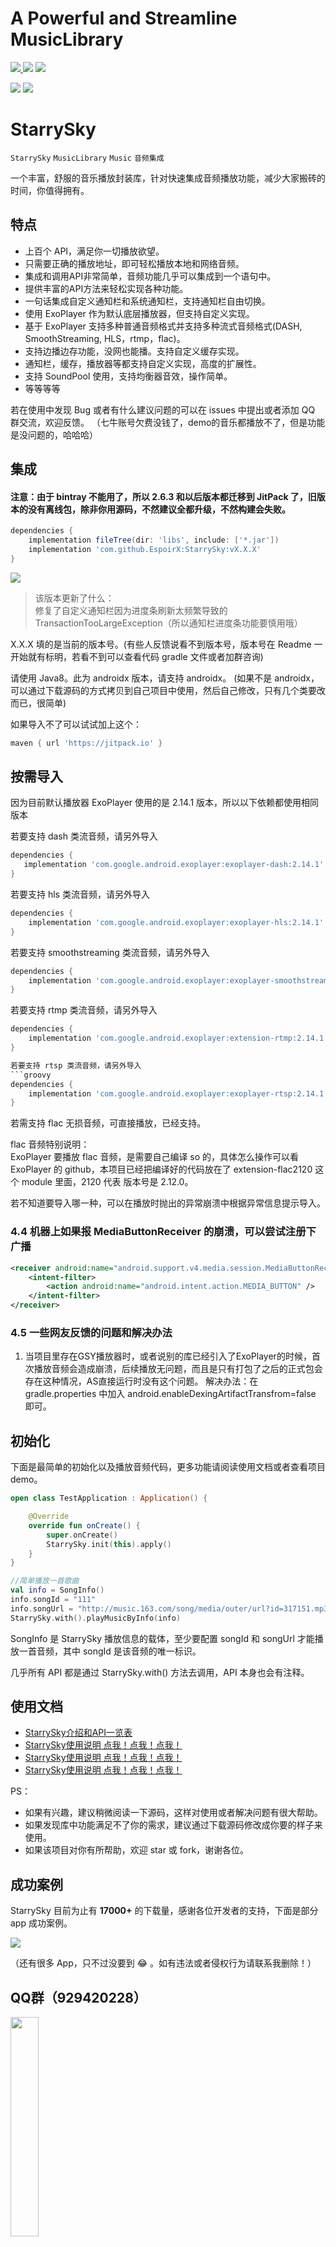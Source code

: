 # A Powerful and Streamline MusicLibrary

[ ![](https://img.shields.io/badge/platform-android-green.svg) ](http://developer.android.com/index.html)
[![](https://jitpack.io/v/EspoirX/StarrySky.svg)](https://jitpack.io/#EspoirX/StarrySky)
[ ![](https://img.shields.io/badge/license-MIT-green.svg) ](http://choosealicense.com/licenses/mit/)

<a href="art/logo.jpg"><img src="art/logo.jpg" /></a>
<a href="art/a4074094959_10.jpg"><img src="art/a4074094959_10.jpg"/></a>

# StarrySky

`StarrySky` `MusicLibrary` `Music` `音频集成` 


一个丰富，舒服的音乐播放封装库，针对快速集成音频播放功能，减少大家搬砖的时间，你值得拥有。


## 特点

- 上百个 API，满足你一切播放欲望。
- 只需要正确的播放地址，即可轻松播放本地和网络音频。
- 集成和调用API非常简单，音频功能几乎可以集成到一个语句中。
- 提供丰富的API方法来轻松实现各种功能。
- 一句话集成自定义通知栏和系统通知栏，支持通知栏自由切换。
- 使用 ExoPlayer 作为默认底层播放器，但支持自定义实现。
- 基于 ExoPlayer 支持多种普通音频格式并支持多种流式音频格式(DASH, SmoothStreaming, HLS，rtmp，flac)。
- 支持边播边存功能，没网也能播。支持自定义缓存实现。
- 通知栏，缓存，播放器等都支持自定义实现，高度的扩展性。
- 支持 SoundPool 使用，支持均衡器音效，操作简单。
- 等等等等

若在使用中发现 Bug 或者有什么建议问题的可以在 issues 中提出或者添加 QQ 群交流，欢迎反馈。
（七牛账号欠费没钱了，demo的音乐都播放不了，但是功能是没问题的，哈哈哈）

## 集成

####  注意：由于 bintray 不能用了，所以 2.6.3 和以后版本都迁移到 JitPack 了，旧版本的没有离线包，除非你用源码，不然建议全都升级，不然构建会失败。

```groovy
dependencies {
    implementation fileTree(dir: 'libs', include: ['*.jar'])
    implementation 'com.github.EspoirX:StarrySky:vX.X.X'
}
```
[![](https://jitpack.io/v/EspoirX/StarrySky.svg)](https://jitpack.io/#EspoirX/StarrySky)

> 该版本更新了什么：<br>
> 修复了自定义通知栏因为进度条刷新太频繁导致的 TransactionTooLargeException（所以通知栏进度条功能要慎用哦）<br>

X.X.X 填的是当前的版本号。(有些人反馈说看不到版本号，版本号在 Readme 一开始就有标明，若看不到可以查看代码 gradle 文件或者加群咨询)

请使用 Java8。此为 androidx 版本，请支持 androidx。
(如果不是 androidx，可以通过下载源码的方式拷贝到自己项目中使用，然后自己修改，只有几个类要改而已，很简单)

如果导入不了可以试试加上这个：
```groovy
maven { url 'https://jitpack.io' }
```

## 按需导入
因为目前默认播放器 ExoPlayer 使用的是 2.14.1 版本，所以以下依赖都使用相同版本

若要支持 dash 类流音频，请另外导入
```groovy
dependencies {
   implementation 'com.google.android.exoplayer:exoplayer-dash:2.14.1'
}
```

若要支持 hls 类流音频，请另外导入
```groovy
dependencies {
    implementation 'com.google.android.exoplayer:exoplayer-hls:2.14.1'
}
```

若要支持 smoothstreaming 类流音频，请另外导入
```groovy
dependencies {
    implementation 'com.google.android.exoplayer:exoplayer-smoothstreaming:2.14.1'
}
```

若要支持 rtmp 类流音频，请另外导入
```groovy
dependencies {
    implementation 'com.google.android.exoplayer:extension-rtmp:2.14.1'
}

若要支持 rtsp 类流音频，请另外导入
```groovy
dependencies {
    implementation 'com.google.android.exoplayer:exoplayer-rtsp:2.14.1'
}
```

若需支持 flac 无损音频，可直接播放，已经支持。

flac 音频特别说明：  
ExoPlayer 要播放 flac 音频，是需要自己编译 so 的，具体怎么操作可以看 ExoPlayer 的 github，本项目已经把编译好的代码放在了 extension-flac2120 
这个 module 里面，2120 代表 版本号是 2.12.0。

若不知道要导入哪一种，可以在播放时抛出的异常崩溃中根据异常信息提示导入。

### 4.4 机器上如果报 MediaButtonReceiver 的崩溃，可以尝试注册下广播
```xml
<receiver android:name="android.support.v4.media.session.MediaButtonReceiver">
    <intent-filter>
        <action android:name="android.intent.action.MEDIA_BUTTON" />
    </intent-filter>
</receiver>
```

### 4.5 一些网友反馈的问题和解决办法
1. 当项目里存在GSY播放器时，或者说别的库已经引入了ExoPlayer的时候，首次播放音频会造成崩溃，后续播放无问题，而且是只有打包了之后的正式包会存在这种情况，AS直接运行时没有这个问题。
解决办法：在 gradle.properties 中加入 android.enableDexingArtifactTransfrom=false 即可。


## 初始化

下面是最简单的初始化以及播放音频代码，更多功能请阅读使用文档或者查看项目demo。

```kotlin
open class TestApplication : Application() {

    @Override
    override fun onCreate() {
        super.onCreate()
        StarrySky.init(this).apply()
    }
}

//简单播放一首歌曲
val info = SongInfo()
info.songId = "111" 
info.songUrl = "http://music.163.com/song/media/outer/url?id=317151.mp3"
StarrySky.with().playMusicByInfo(info)
```

SongInfo 是 StarrySky 播放信息的载体，至少要配置 songId 和 songUrl 才能播放一首音频，其中 songId 是该音频的唯一标识。

几乎所有 API 都是通过 StarrySky.with() 方法去调用，API 本身也会有注释。

## 使用文档

- [StarrySky介绍和API一览表](https://github.com/EspoirX/StarrySky/blob/androidx/readme/StarrySky%E4%BB%8B%E7%BB%8D.md)
- [StarrySky使用说明 点我！点我！点我！](https://github.com/EspoirX/StarrySky/blob//androidx/readme/StarrySky%E4%BD%BF%E7%94%A8%E8%AF%B4%E6%98%8E.md)
- [StarrySky使用说明 点我！点我！点我！](https://github.com/EspoirX/StarrySky/blob/androidx/readme/StarrySky%E4%BD%BF%E7%94%A8%E8%AF%B4%E6%98%8E.md)
- [StarrySky使用说明 点我！点我！点我！](https://github.com/EspoirX/StarrySky/blob/androidx/readme/StarrySky%E4%BD%BF%E7%94%A8%E8%AF%B4%E6%98%8E.md)


PS：
- 如果有兴趣，建议稍微阅读一下源码，这样对使用或者解决问题有很大帮助。
- 如果发现库中功能满足不了你的需求，建议通过下载源码修改成你要的样子来使用。
- 如果该项目对你有所帮助，欢迎 star 或 fork，谢谢各位。

## 成功案例

StarrySky 目前为止有 **17000+** 的下载量，感谢各位开发者的支持，下面是部分 app 成功案例。

<a href="art/成功案例.png"><img src="art/成功案例.png"/></a>

（还有很多 App，只不过没要到 😂 。如有违法或者侵权行为请联系我删除！）


## QQ群（929420228）

<a href="art/qq_qun.jpg"><img src="art/qq_qun.jpg" width="30%"/></a>  
<a target="_blank" href="https://qm.qq.com/cgi-bin/qm/qr?k=1mxC3aClBm7IoynoMi6Faz1YMwwrxaMq&jump_from=webapi"><img border="0" src="https://pub.idqqimg.com/wpa/images/group.png" alt="StarrySky交流和反馈" title="StarrySky交流和反馈"></a>
<br><br>

你的打赏是我改 Bug 的动力
<a href="art/biaoqing.gif"><img src="art/biaoqing.gif"/></a>

<a href="art/WechatIMG1.jpeg"><img src="art/WechatIMG1.jpeg" width="30%"/></a>


## 关于我

An android developer in GuangZhou

掘金：[https://juejin.im/user/5861c3bb128fe10069e69f0a](https://juejin.im/user/5861c3bb128fe10069e69f0a)

语雀：[https://www.yuque.com/espoir](https://www.yuque.com/espoir)

Email:386707112@qq.com

If you want to make friends with me, You can give me a Email and follow me。


## License

```
MIT License

Copyright (c) [2018] [lizixian]

Permission is hereby granted, free of charge, to any person obtaining a copy
of this software and associated documentation files (the "Software"), to deal
in the Software without restriction, including without limitation the rights
to use, copy, modify, merge, publish, distribute, sublicense, and/or sell
copies of the Software, and to permit persons to whom the Software is
furnished to do so, subject to the following conditions:

The above copyright notice and this permission notice shall be included in all
copies or substantial portions of the Software.

THE SOFTWARE IS PROVIDED "AS IS", WITHOUT WARRANTY OF ANY KIND, EXPRESS OR
IMPLIED, INCLUDING BUT NOT LIMITED TO THE WARRANTIES OF MERCHANTABILITY,
FITNESS FOR A PARTICULAR PURPOSE AND NONINFRINGEMENT. IN NO EVENT SHALL THE
AUTHORS OR COPYRIGHT HOLDERS BE LIABLE FOR ANY CLAIM, DAMAGES OR OTHER
LIABILITY, WHETHER IN AN ACTION OF CONTRACT, TORT OR OTHERWISE, ARISING FROM,
OUT OF OR IN CONNECTION WITH THE SOFTWARE OR THE USE OR OTHER DEALINGS IN THE
SOFTWARE.
```
